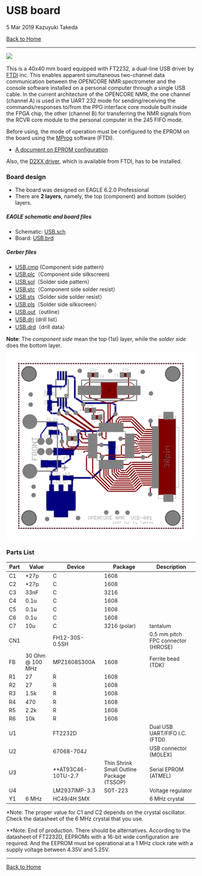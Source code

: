 # USB board

5 Mar 2019 Kazuyuki Takeda

[Back to Home](../../index.md)  


- - -
![](USBBoard.png)  

This is a 40x40 mm board equipped with FT2232, a dual-line USB driver by [FTDI](https://www.ftdichip.com) inc. This enables apparent simultaneous two-channel data communication between the OPENCORE NMR spectrometer and the console software installed on a personal computer through a single USB cable. In the current architecture of the OPENCORE NMR, the one channel (channel A) is used in the UART 232 mode for sending/receiving the commands/responses to/from the PPG interface core module built inside the FPGA chip, the other (channel B) for transferring the NMR signals from the RCVR core module to the personal computer in the 245 FIFO mode.

Before using, the mode of operation must be configured to the EPROM on the board using the [MProg](https://www.ftdichip.com/Support/Utilities.htm#MProg) software (FTDI).
- [A document on EPROM configuration](https://github.com/opencorenmr/opencorenmr-docs/blob/master/blog/usb_eprom/mprog.md)  

Also, the [D2XX driver](https://www.ftdichip.com/Drivers/D2XX.htm), which is available from FTDI, has to be installed.  



### Board design

- The board was designed on EAGLE 6.2.0 Professional  
- There are **2 layers**, namely, the top (component) and bottom (solder) layers.

##### EAGLE schematic and board files
- Schematic: [USB.sch](data/USB.sch)  
- Board: [USB.brd](data/USB.brd)  

##### Gerber files

- [USB.cmp](data/gerber/USB.cmp) (Component side pattern)
- [USB.plc](data/gerber/USB.plc)（Component side silkscreen)
- [USB.sol](data/gerber/USB.sol)（Solder side pattern）
- [USB.stc](data/gerber/USB.stc)（Component side solder resist）
- [USB.sts](data/gerber/USB.sts)（Solder side solder resist）
- [USB.pls](data/gerber/USB.pls)（Solder side silkscreen）
- [USB.out](data/gerber/USB.out)（outline）
- [USB.dri](data/gerber/USB.dri) (drill list）
- [USB.drd](data/gerber/USB.drd)（drill data）


**Note**: The *component side* mean the top (1st) layer, while the *solder side* does the bottom layer.

![](USBBoard02.png)

### Parts List



Part  | Value  | Device  | Package  | Description
--|---|---|---|--
C1	| *27p | 	C |	1608 |
C2	| *27p | 	C |	1608 |
C3	| 33nF | 	C |	3216 |
C4	| 0.1u | 	C |	1608 |
C5	| 0.1u | 	C |	1608 |
C6	| 0.1u | 	C |	1608 |
C7	| 10u  | 	C |	3216 (polar) | tantalum
CN1	|  | FH12-30S-0.5SH 	| | 	0.5 mm pitch FPC connector (HIROSE)
FB  |  30 Ohm @ 100 MHz   |  MPZ1608S300A   | 1608           | Ferrite bead (TDK)
R1	| 27	  | R	| 1608	|
R2	| 27	  | R	| 1608	|
R3	| 1.5k	| R	| 1608	|
R4	| 470	  | R	| 1608	|
R5	| 2.2k	| R	| 1608	|
R6	| 10k	  | R	| 1608	|
U1	|  | FT2232D	|	| Dual USB UART/FIFO I.C. (FTDI)
U2	|  | 67068-704J  |	|	USB connector (MOLEX)
U3	|  | **AT93C46-10TU-2.7	|  Thin Shrink Small Outline Package (TSSOP) |	Serial EPROM (ATMEL)
U4	|  | LM2937IMP-3.3	| SOT-223	| Voltage regulator
Y1	| 6 MHz	| HC49/4H SMX	| |	6 MHz crystal

*Note: The proper value for C1 and C2 depends on the crystal oscillator. Check the datasheet of the 6 MHz crystal that you use.


**Note: End of production. There should be alternatives. According to the datasheet of FT2232D, EEPROMs with a 16-bit wide configuration are required. And the EEPROM must be operational at a 1 MHz clock rate with a supply voltage between 4.35V and 5.25V.


- - -
[Back to Home](../../index.md)  
